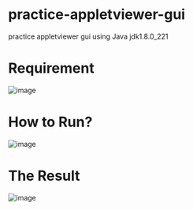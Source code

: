 # practice-appletviewer-gui
practice appletviewer gui using Java jdk1.8.0_221


# Requirement
![image](https://user-images.githubusercontent.com/112541317/196142171-0b3d6666-6f4e-44c2-8a5b-76d12b64259e.png)

# How to Run?
![image](https://user-images.githubusercontent.com/112541317/196142266-6f9d5c44-f647-4367-91c0-1eb5efb3d228.png)

# The Result
![image](https://user-images.githubusercontent.com/112541317/196142478-790677ff-6d6e-4677-9251-d3abd552ddaf.png)
